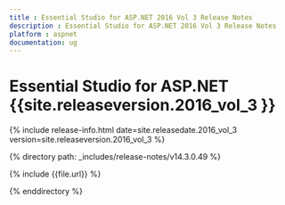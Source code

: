```yaml
---
title : Essential Studio for ASP.NET 2016 Vol 3 Release Notes
description : Essential Studio for ASP.NET 2016 Vol 3 Release Notes
platform : aspnet
documentation: ug
---
```


# Essential Studio for ASP.NET {{site.releaseversion.2016_vol_3 }}

{% include release-info.html date=site.releasedate.2016_vol_3 version=site.releaseversion.2016_vol_3 %} 

{% directory path: _includes/release-notes/v14.3.0.49 %}

{% include {{file.url}} %}

{% enddirectory %}